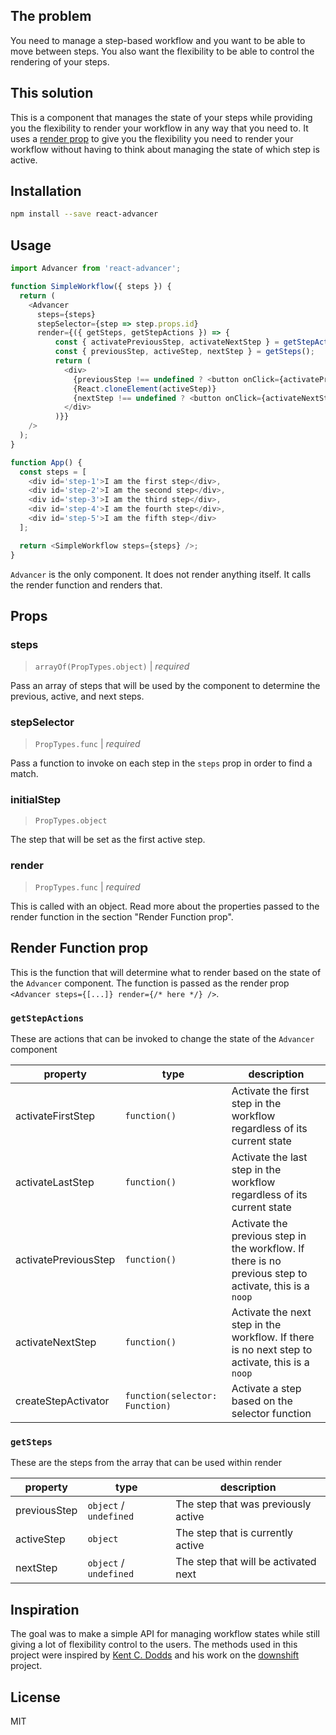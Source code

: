 ## The problem

You need to manage a step-based workflow and you want to be able to move between steps. You also want the flexibility to be able to control the rendering of your steps.

## This solution

This is a component that manages the state of your steps while providing you the flexibility to render your workflow in any way that you need to. It uses a [render prop](https://cdb.reacttraining.com/use-a-render-prop-50de598f11ce) to give you the flexibility you need to render your workflow without having to think about managing the state of which step is active.

## Installation

````bash
npm install --save react-advancer
````

## Usage

````javascript
import Advancer from 'react-advancer';

function SimpleWorkflow({ steps }) {
  return (
    <Advancer
      steps={steps}
      stepSelector={step => step.props.id}
      render={({ getSteps, getStepActions }) => {
          const { activatePreviousStep, activateNextStep } = getStepActions();
          const { previousStep, activeStep, nextStep } = getSteps();
          return (
            <div>
              {previousStep !== undefined ? <button onClick={activatePreviousStep}>Previous</button> : null}
              {React.cloneElement(activeStep)}
              {nextStep !== undefined ? <button onClick={activateNextStep}>Next</button> : null}
            </div>
          )}}
    />
  );
}

function App() {
  const steps = [
    <div id='step-1'>I am the first step</div>,
    <div id='step-2'>I am the second step</div>,
    <div id='step-3'>I am the third step</div>,
    <div id='step-4'>I am the fourth step</div>,
    <div id='step-5'>I am the fifth step</div>
  ];

  return <SimpleWorkflow steps={steps} />;
}
````

`Advancer` is the only component. It does not render anything itself. It calls the render function and renders that.

## Props

### steps
> `arrayOf(PropTypes.object)` | *required*

Pass an array of steps that will be used by the component to determine the previous, active, and next steps.

### stepSelector
> `PropTypes.func` | *required*

Pass a function to invoke on each step in the `steps` prop in order to find a match.

### initialStep
> `PropTypes.object`

The step that will be set as the first active step.

### render

> `PropTypes.func` | *required*

This is called with an object. Read more about the properties passed to the render function in the section "Render Function prop".

## Render Function prop

This is the function that will determine what to render based on the state of the `Advancer` component. The function is passed as the render prop `<Advancer steps={[...]} render={/* here */} />`.

### `getStepActions`

These are actions that can be invoked to change the state of the `Advancer` component

| property              | type                            | description                                                                                                 |
|----------------------	|--------------------------------	|------------------------------------------------------------------------------------------------------------	|
| activateFirstStep     | `function()`                    | Activate the first step in the workflow regardless of its current state                                  |
| activateLastStep      | `function()`                    | Activate the last step in the workflow regardless of its current state                                   |
| activatePreviousStep  | `function()`                    | Activate the previous step in the workflow. If there is no previous step to activate, this is a `noop`   |
| activateNextStep      | `function()`                    | Activate the next step in the workflow. If there is no next step to activate, this is a `noop`           |
| createStepActivator   | `function(selector: Function)`  | Activate a step based on the selector function                                                              |

### `getSteps`

These are the steps from the array that can be used within render

| property      | type                    | description                           |
|--------------	|------------------------	|--------------------------------------	|
| previousStep  | `object` / `undefined`  | The step that was previously active   |
| activeStep    | `object`                | The step that is currently active     |
| nextStep      | `object` / `undefined`  | The step that will be activated next  |


## Inspiration

The goal was to make a simple API for managing workflow states while still giving a lot of flexibility control to the users. The methods used in this project were inspired by [Kent C. Dodds](https://github.com/kentcdodds) and his work on the [downshift](https://github.com/paypal/downshift) project.


## License

MIT
